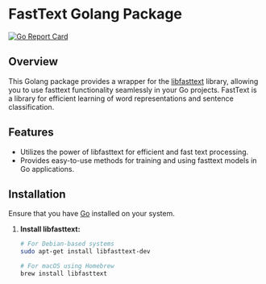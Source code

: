 # FastText Golang Package

[![Go Report Card](https://goreportcard.com/badge/github.com/yourusername/yourpackagename)](https://goreportcard.com/report/github.com/yourusername/yourpackagename)

## Overview

This Golang package provides a wrapper for the [libfasttext](https://github.com/facebookresearch/fastText) library, allowing you to use fasttext functionality seamlessly in your Go projects. FastText is a library for efficient learning of word representations and sentence classification.

## Features

- Utilizes the power of libfasttext for efficient and fast text processing.
- Provides easy-to-use methods for training and using fasttext models in Go applications.

## Installation

Ensure that you have [Go](https://golang.org/dl/) installed on your system.

1. **Install libfasttext:**

   ```bash
   # For Debian-based systems
   sudo apt-get install libfasttext-dev

   # For macOS using Homebrew
   brew install libfasttext

